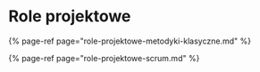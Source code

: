 # Role projektowe

{% page-ref page="role-projektowe-metodyki-klasyczne.md" %}

{% page-ref page="role-projektowe-scrum.md" %}




